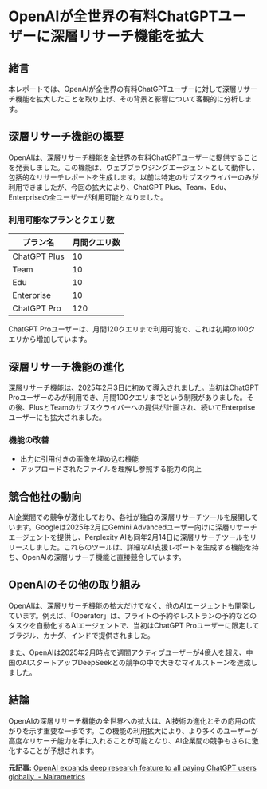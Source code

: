 # OpenAIが全世界の有料ChatGPTユーザーに深層リサーチ機能を拡大

## 緒言

本レポートでは、OpenAIが全世界の有料ChatGPTユーザーに対して深層リサーチ機能を拡大したことを取り上げ、その背景と影響について客観的に分析します。

## 深層リサーチ機能の概要

OpenAIは、深層リサーチ機能を全世界の有料ChatGPTユーザーに提供することを発表しました。この機能は、ウェブブラウジングエージェントとして動作し、包括的なリサーチレポートを生成します。以前は特定のサブスクライバーのみが利用できましたが、今回の拡大により、ChatGPT Plus、Team、Edu、Enterpriseの全ユーザーが利用可能となりました。

### 利用可能なプランとクエリ数

| プラン名 | 月間クエリ数 |
|-----------------|--------------|
| ChatGPT Plus | 10 |
| Team | 10 |
| Edu | 10 |
| Enterprise | 10 |
| ChatGPT Pro | 120 |

ChatGPT Proユーザーは、月間120クエリまで利用可能で、これは初期の100クエリから増加しています。

## 深層リサーチ機能の進化

深層リサーチ機能は、2025年2月3日に初めて導入されました。当初はChatGPT Proユーザーのみが利用でき、月間100クエリまでという制限がありました。その後、PlusとTeamのサブスクライバーへの提供が計画され、続いてEnterpriseユーザーにも拡大されました。

### 機能の改善

- 出力に引用付きの画像を埋め込む機能
- アップロードされたファイルを理解し参照する能力の向上

## 競合他社の動向

AI企業間での競争が激化しており、各社が独自の深層リサーチツールを展開しています。Googleは2025年2月にGemini Advancedユーザー向けに深層リサーチエージェントを提供し、Perplexity AIも同年2月14日に深層リサーチツールをリリースしました。これらのツールは、詳細なAI支援レポートを生成する機能を持ち、OpenAIの深層リサーチ機能と直接競合しています。

## OpenAIのその他の取り組み

OpenAIは、深層リサーチ機能の拡大だけでなく、他のAIエージェントも開発しています。例えば、「Operator」は、フライトの予約やレストランの予約などのタスクを自動化するAIエージェントで、当初はChatGPT Proユーザーに限定してブラジル、カナダ、インドで提供されました。

また、OpenAIは2025年2月時点で週間アクティブユーザーが4億人を超え、中国のAIスタートアップDeepSeekとの競争の中で大きなマイルストーンを達成しました。

## 結論

OpenAIの深層リサーチ機能の全世界への拡大は、AI技術の進化とその応用の広がりを示す重要な一歩です。この機能の利用拡大により、より多くのユーザーが高度なリサーチ能力を手に入れることが可能となり、AI企業間の競争もさらに激化することが予想されます。

**元記事:** [OpenAI expands deep research feature to all paying ChatGPT users globally  - Nairametrics](https://nairametrics.com/2025/02/26/openai-expands-deep-research-feature-to-all-paying-chatgpt-users-globally/)